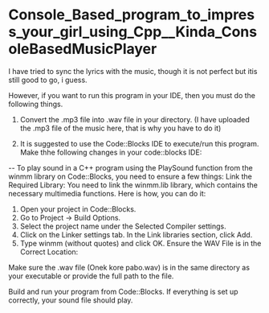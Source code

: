 # Console_Based_program_to_impress_your_girl_using_Cpp__Kinda_ConsoleBasedMusicPlayer

I have tried to sync the lyrics with the music, though it is not perfect but itis still good to go, i guess.

However, if you want to run this program in your IDE, then you must do the following things.

1. Convert the .mp3 file into .wav file in your directory. (I have uploaded the .mp3 file of the music here, that is why you have to do it)

2. It is suggested to use the Code::Blocks IDE to execute/run this program. Make thhe following changes in your code::blocks IDE:

    
-- To play sound in a C++ program using the PlaySound function from the winmm library on Code::Blocks, you need to ensure a few things:
Link the Required Library:
You need to link the winmm.lib library, which contains the necessary multimedia functions. Here is how, you can do it:
1. Open your project in Code::Blocks.
2. Go to Project -> Build Options.
3. Select the project name under the Selected Compiler settings.
4. Click on the Linker settings tab.
In the Link libraries section, click Add.
5. Type winmm (without quotes) and click OK.
Ensure the WAV File is in the Correct Location:

Make sure the .wav file (Onek kore pabo.wav) is in the same directory as your executable or provide the full path to the file.


Build and run your program from Code::Blocks. If everything is set up correctly, your sound file should play.

